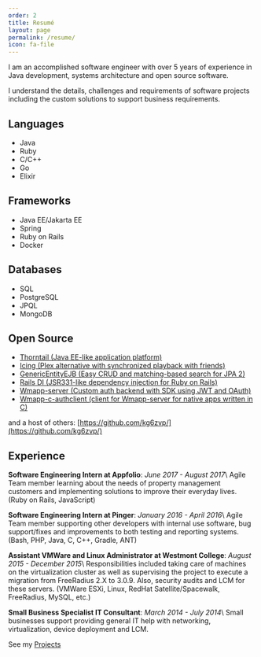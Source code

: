 ```yaml
---
order: 2
title: Resumé
layout: page
permalink: /resume/
icon: fa-file
---
```


I am an accomplished software engineer with over 5 years of experience in Java development, systems architecture and open source software.

I understand the details, challenges and requirements of software projects including the custom solutions to support business requirements.

## Languages

- Java
- Ruby
- C/C++
- Go
- Elixir

## Frameworks

- Java EE/Jakarta EE
- Spring
- Ruby on Rails
- Docker

## Databases

- SQL
- PostgreSQL
- JPQL
- MongoDB

## Open Source

- [Thorntail (Java EE-like application platform)](https://github.com/thorntail/thorntail/)
- [Icing (Plex alternative with synchronized playback with friends)](https://gitlab.mccollum.enterprises/icing/media/)
- [GenericEntityEJB (Easy CRUD and matching-based search for JPA 2)](https://github.com/kg6zvp/genericentityejb/)
- [Rails DI (JSR331-like dependency injection for Ruby on Rails)](https://github.com/kg6zvp/eisiges-di-provider-rails/)
- [Wmapp-server (Custom auth backend with SDK using JWT and OAuth)](https://github.com/kg6zvp/wmapp-loginserver/)
- [Wmapp-c-authclient (client for Wmapp-server for native apps written in C)](https://github.com/kg6zvp/wmapp-c-authclient/)

and a host of others: [https://github.com/kg6zvp/](https://github.com/kg6zvp/)

## Experience

**Software Engineering Intern at Appfolio**: *June 2017 - August 2017*\\
Agile Team member learning about the needs of property management customers and implementing solutions to improve their everyday lives. (Ruby on Rails, JavaScript)

**Software Engineering Intern at Pinger**: *January 2016 - April 2016*\\
Agile Team member supporting other developers with internal use software, bug support/fixes and improvements to both testing and reporting systems. (Bash, PHP, Java, C, C++, Gradle, ANT)

**Assistant VMWare and Linux Administrator at Westmont College**: *August 2015 - December 2015*\\
Responsibilities included taking care of machines on the virtualization cluster as well as supervising the project to execute a migration from FreeRadius 2.X to 3.0.9. Also, security audits and LCM for these servers. (VMWare ESXi, Linux, RedHat Satellite/Spacewalk, FreeRadius, MySQL, etc.)

**Small Business Specialist IT Consultant**: *March 2014 - July 2014*\\
Small businesses support providing general IT help with networking, virtualization, device deployment and LCM.

See my [Projects](/projects)
